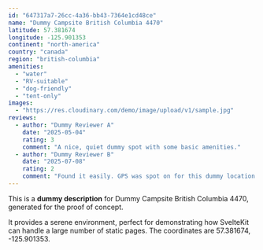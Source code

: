```yaml
---
id: "647317a7-26cc-4a36-bb43-7364e1cd48ce"
name: "Dummy Campsite British Columbia 4470"
latitude: 57.381674
longitude: -125.901353
continent: "north-america"
country: "canada"
region: "british-columbia"
amenities:
  - "water"
  - "RV-suitable"
  - "dog-friendly"
  - "tent-only"
images:
  - "https://res.cloudinary.com/demo/image/upload/v1/sample.jpg"
reviews:
  - author: "Dummy Reviewer A"
    date: "2025-05-04"
    rating: 3
    comment: "A nice, quiet dummy spot with some basic amenities."
  - author: "Dummy Reviewer B"
    date: "2025-07-08"
    rating: 2
    comment: "Found it easily. GPS was spot on for this dummy location."
---
```


This is a **dummy description** for Dummy Campsite British Columbia 4470, generated for the proof of concept.

It provides a serene environment, perfect for demonstrating how SvelteKit can handle a large number of static pages. The coordinates are 57.381674, -125.901353.
